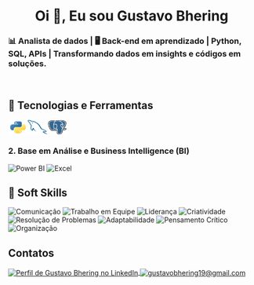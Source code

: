 <h1 align="center">Oi 👋, Eu sou Gustavo Bhering</h1>

### 📊 Analista de dados | 🖥 Back-end em aprendizado | Python, SQL, APIs | Transformando dados em insights e códigos em soluções.

<br>

## 🚀 Tecnologias e Ferramentas

 <img align="center" alt="Gustavo-Python" height="30" width="40" src="https://raw.githubusercontent.com/devicons/devicon/master/icons/python/python-original.svg"><img align="center" alt="SQL" height="30" width="40" src="https://raw.githubusercontent.com/devicons/devicon/master/icons/mysql/mysql-original.svg"><img align="center" alt="PostgreSQL" height="30" width="40" src="https://raw.githubusercontent.com/devicons/devicon/master/icons/postgresql/postgresql-original.svg">



### 2. Base em Análise e Business Intelligence (BI)
![Power BI](https://img.shields.io/badge/Power_BI-F2C811?style=for-the-badge&logo=power-bi&logoColor=black) 
![Excel](https://img.shields.io/badge/Microsoft_Excel-217346?style=for-the-badge&logo=microsoft-excel&logoColor=white)

## 💼 Soft Skills
![Comunicação](https://img.shields.io/badge/Comunica%C3%A7%C3%A3o-4CAF50?style=for-the-badge&logo=communication&logoColor=white)
![Trabalho em Equipe](https://img.shields.io/badge/Trabalho%20em%20Equipe-2196F3?style=for-the-badge&logo=teamwork&logoColor=white)
![Liderança](https://img.shields.io/badge/Liderança-F44336?style=for-the-badge&logo=leadership&logoColor=white)
![Criatividade](https://img.shields.io/badge/Criatividade-9C27B0?style=for-the-badge&logo=creative-commons&logoColor=white)
![Resolução de Problemas](https://img.shields.io/badge/Resolução%20de%20Problemas-FF9800?style=for-the-badge&logo=problem-solving&logoColor=white)
![Adaptabilidade](https://img.shields.io/badge/Adaptabilidade-00BCD4?style=for-the-badge&logo=flexibility&logoColor=white)
![Pensamento Crítico](https://img.shields.io/badge/Pensamento%20Crítico-795548?style=for-the-badge&logo=critical-)
![Organização](https://img.shields.io/badge/Organização-3F51B5?style=for-the-badge&logo=productivity&logoColor=white)

## Contatos
<a href="https://www.linkedin.com/in/gustavobhering07" target="_blank">
  <img src="https://raw.githubusercontent.com/rahuldkjain/github-profile-readme-generator/master/src/images/icons/Social/linked-in-alt.svg" 
       alt="Perfil de Gustavo Bhering no LinkedIn" 
       height="30" 
       width="40" 
       style="vertical-align: middle;" />
</a>
<a href="mailto:gustavobhering19@gmail.com" target="_blank"><img align="center" src="https://img.shields.io/badge/Gmail-D14836?style=for-the-badge&logo=gmail&logoColor=white" alt="gustavobhering19@gmail.com" height="30" /></a>
